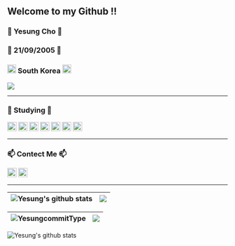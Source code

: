 <h2>Welcome to my Github !!</h2>
<p>
<h3>🎈 Yesung Cho 🎈</h3>
<h3>🍰 21/09/2005 🍰</h3>

 <h3> <img src="https://github.com/user-attachments/assets/0ae7fb86-9c29-4374-8e4d-1a628c81261b" width="20" height="20"> South Korea  <img src="https://github.com/user-attachments/assets/0ae7fb86-9c29-4374-8e4d-1a628c81261b" width="20" height="20"></h3>
</p>
<p>
  <img src="https://hits.seeyoufarm.com/api/count/incr/badge.svg?url=https%3A%2F%2Fgithub.com%2Fyesung05%2Fhit-counter&count_bg=%23555555&title_bg=%23555555&icon=github.svg&icon_color=%23E7E7E7&title=hits&edge_flat=false"/>

</p>

<hr>

   
<h3>📖 Studying 📖</h3>
<p>
<img src="https://img.shields.io/badge/C-%23A8B9CC.svg?style=flat&logo=c&logoColor=white" height="21px"/>
<img src="https://img.shields.io/badge/Python-%23306998.svg?style=flat&logo=python&logoColor=white" height="21px"/>
<img src="https://img.shields.io/badge/HTML-%23E34F26.svg?style=flat&logo=html5&logoColor=white" height="21px"/>
<img src="https://img.shields.io/badge/CSS-%231572B6.svg?style=flat&logo=css3&logoColor=white" height="21px"/>
<img src="https://img.shields.io/badge/JS-%23F1C20E.svg?style=flat&logo=javascript&logoColor=white" height="21px"/>
<img src="https://img.shields.io/badge/Java-%235382A1.svg?style=flat&logo=openjdk&logoColor=white" height="21px"/>
<img src="https://img.shields.io/badge/mysql-4479A1.svg?style=flat&logo=mysql&logoColor=white" height="21px"\>
</p>
<hr>

<h3>📫 Contect Me 📫</h3>
<p> <a href="https://www.instagram.com/_yesung.05/"><img src="https://img.shields.io/badge/Instagram-_yesung.05-E4405F?style=flat&logo=instagram&logoColor=white&edge_flat=false" height="21px"></a>
  <img src="https://img.shields.io/badge/Gmail-jyslove05@gmail.com-D14836?style=flat&logo=gmail&logoColor=white" height="21px"></p>
<hr>

| <img align="center" src="https://github-readme-stats.vercel.app/api?username=yesung05&show_icons=true&include_all_commits=true&theme=transparent&hide_border=true" alt="Yesung's github stats" />| <img align="center" src="https://github-readme-stats.vercel.app/api/top-langs/?username=yesung05&layout=compact&theme=transparent&hide_border=true" /> |
| ------------- | ------------- |

| ![YesungcommitType](http://github-profile-summary-cards.vercel.app/api/cards/productive-time?username=yesung05&theme=transparent&utcOffset=9&border=false) | ![](http://github-profile-summary-cards.vercel.app/api/cards/stats?username=yesung05&theme=transparent) |
| ------------ | --------------|
<img align="center" src="https://github-profile-summary-cards.vercel.app/api/cards/profile-details?username=yesung05&theme=transparent&hide_border=true" alt="Yesung's github stats" />
<!---
- 😄 Pronouns: He, Him
- ⚡ Fun fact: I'm noob :)
- 🏠 Living at Seoul, South Korea
- 📖 I started learning programming at age 14
- 🍰 Birth: 21/09/2005 helloworld

yesung05/yesung05 is a ✨ special ✨ repository because its `README.md` (this file) appears on your GitHub profile.
You can click the Preview link to take a look at your[HelloWorld Grass](https://github.com/user-attachments/assets/38170a03-f40e-4483-95c6-4407a2b1d273)
